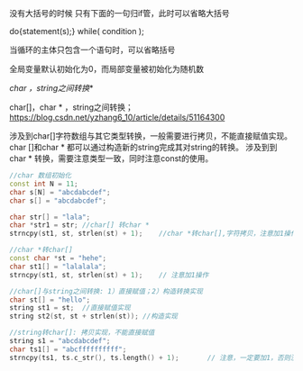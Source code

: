 没有大括号的时候 只有下面的一句归if管，此时可以省略大括号

do{statement(s);} while( condition );

当循环的主体只包含一个语句时，可以省略括号

全局变量默认初始化为0，而局部变量被初始化为随机数

**char* ，string之间转换**

char[]，char * ，string之间转换； https://blog.csdn.net/yzhang6_10/article/details/51164300

涉及到char[]字符数组与其它类型转换，一般需要进行拷贝，不能直接赋值实现。char []和char * 都可以通过构造新的string完成其对string的转换。
涉及到到char * 转换，需要注意类型一致，同时注意const的使用。
```cpp
//char 数组初始化
const int N = 11;
char s[N] = "abcdabcdef";
char s[] = "abcdabcdef";

char str[] = "lala";
char *str1 = str; //char[] 转char *
strncpy(st1, st, strlen(st) + 1);    //char *转char[],字符拷贝，注意加1操作

//char *转char[]
const char *st = "hehe";
char st1[] = "lalalala";
strncpy(st1, st, strlen(st) + 1);    // 注意加1操作 

//char[]与string之间转换: 1）直接赋值；2）构造转换实现
char st[] = "hello";   
string st1 = st;  //直接赋值实现 
string st2(st, st + strlen(st)); //构造实现 

//string转char[]: 拷贝实现，不能直接赋值
string s1 = "abcdabcdef";
char ts1[] = "abcffffffffff";
strncpy(ts1, ts.c_str(), ts.length() + 1);       // 注意，一定要加1，否则没有赋值'\0' 
```

